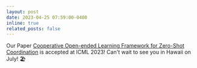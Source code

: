 ```yaml
---
layout: post
date: 2023-04-25 07:59:00-0400
inline: true
related_posts: false
---
```


Our Paper [Cooperative Open-ended Learning Framework for Zero-Shot Coordination](https://arxiv.org/abs/2302.04831.pdf) is accepted at ICML 2023! Can't wait to see you in Hawaii on July! 🏖️
